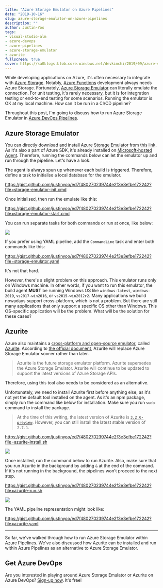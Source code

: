```yaml
---
title: "Azure Storage Emulator on Azure Pipelines"
date: "2019-10-16"
slug: azure-storage-emulator-on-azure-pipelines
description: ""
author: Justin-Yoo
tags:
- visual-studio-alm
- azure-devops
- azure-pipelines
- azure-storage-emulator
- azurite
fullscreen: true
cover: https://sa0blogs.blob.core.windows.net/devkimchi/2019/09/azure-storage-emulator-on-azure-pipelines-00.png
---
```


While developing applications on Azure, it's often necessary to integrate with [Azure Storage](https://azure.microsoft.com/services/storage/?WT.mc_id=devkimchicom-blog-juyoo). Notably, [Azure Functions](https://azure.microsoft.com/services/functions/?WT.mc_id=devkimchicom-blog-juyoo) development always needs Azure Storage. Fortunately, [Azure Storage Emulator](https://docs.microsoft.com/azure/storage/common/storage-use-emulator?WT.mc_id=devkimchicom-blog-juyoo) can literally emulate the connection. For unit testing, it's rarely necessary, but it is for integration testing or end-to-end testing for some scenarios. Running the emulator is OK at my local machine. How can it be run in a CI/CD pipeline?

Throughout this post, I'm going to discuss how to run Azure Storage Emulator in [Azure DevOps Pipelines](https://azure.microsoft.com/services/devops/pipelines/?WT.mc_id=devkimchicom-blog-juyoo).

## Azure Storage Emulator

You can directly download and install [Azure Storage Emulator](https://docs.microsoft.com/azure/storage/common/storage-use-emulator?WT.mc_id=devkimchicom-blog-juyoo) from [this link](https://go.microsoft.com/fwlink/?linkid=717179&clcid=0x409&WT.mc_id=devkimchicom-blog-juyoo). As it's also a part of Azure SDK, it's already installed on [Microsoft-hosted Agent](https://docs.microsoft.com/azure/devops/pipelines/agents/hosted?WT.mc_id=devkimchicom-blog-juyoo). Therefore, running the commands below can let the emulator up and run through the pipeline. Let's have a look.

The agent is always spun up whenever each build is triggered. Therefore, define a task to initialise a local database for the emulator.

https://gist.github.com/justinyoo/ed7f480270239744e2f3e3efbe172242?file=storage-emulator-init.cmd

Once initialised, then run the emulate like this:

https://gist.github.com/justinyoo/ed7f480270239744e2f3e3efbe172242?file=storage-emulator-start.cmd

You can run separate tasks for both commands or run at once, like below:

![](https://sa0blogs.blob.core.windows.net/devkimchi/2019/09/azure-storage-emulator-on-azure-pipelines-01.png)

If you prefer using YAML pipeline, add the `CommandLine` task and enter both commands like this:

https://gist.github.com/justinyoo/ed7f480270239744e2f3e3efbe172242?file=storage-emulator.yaml

It's not that hard.

However, there's a slight problem on this approach. This emulator runs only on Windows machine. In other words, if you want to run this emulator, the build agent **MUST** be running Windows OS like `windows-latest`, `windows-2019`, `vs2017-win2016`, or `vs2015-win2012r2`. Many applications we build nowadays support cross-platform, which is not a problem. But there are still many applications that only support a specific OS other than Windows. This OS-specific application will be the problem. What will be the solution for these cases?

## Azurite

Azure also maintains a [cross-platform and open-source emulator](https://docs.microsoft.com/azure/storage/common/storage-use-azurite?WT.mc_id=devkimchicom-blog-juyoo), called [Azurite](https://github.com/azure/azurite). According to [the official document](https://docs.microsoft.com/azure/storage/common/storage-use-azurite?WT.mc_id=devkimchicom-blog-juyoo), Azurite will replace Azure Storage Emulator sooner rather than later.

> Azurite is the future storage emulator platform. Azurite supersedes the Azure Storage Emulator. Azurite will continue to be updated to support the latest versions of Azure Storage APIs.

Therefore, using this tool also needs to be considered as an alternative.

Unfortunately, we need to install Azurite first before anything else, as it's not yet the default tool installed on the agent. As it's an npm package, simply run the command like below for installation. Make sure you run `sudo` command to install the package.

> At the time of this writing, the latest version of Azurite is [`3.2.0-preview`](https://www.npmjs.com/package/azurite). However, you can still install the latest stable version of `2.7.1`.

https://gist.github.com/justinyoo/ed7f480270239744e2f3e3efbe172242?file=azurite-install.sh

![](https://sa0blogs.blob.core.windows.net/devkimchi/2019/09/azure-storage-emulator-on-azure-pipelines-02.png)

Once installed, run the command below to run Azurite. Also, make sure that you run Azurite in the background by adding `&` at the end of the command. If it's not running in the background, the pipelines won't proceed to the next step.

https://gist.github.com/justinyoo/ed7f480270239744e2f3e3efbe172242?file=azurite-run.sh

![](https://sa0blogs.blob.core.windows.net/devkimchi/2019/09/azure-storage-emulator-on-azure-pipelines-03.png)

The YAML pipeline representation might look like:

https://gist.github.com/justinyoo/ed7f480270239744e2f3e3efbe172242?file=azurite.yaml

* * *

So far, we've walked through how to run Azure Storage Emulator within Azure Pipelines. We've also discussed how Azurite can be installed and run within Azure Pipelines as an alternative to Azure Storage Emulator.

## Get Azure DevOps

Are you interested in playing around Azure Storage Emulator or Azurite on Azure DevOps? [Sign-up now](https://azure.microsoft.com/services/devops/?WT.mc_id=devkimchicom-blog-juyoo). It's free!
